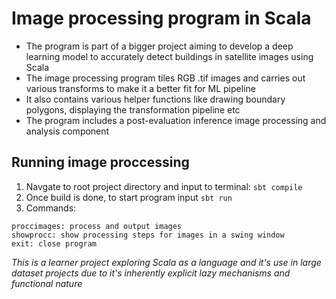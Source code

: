 # Image processing program in Scala

- The program is part of a bigger project aiming to develop a deep learning model to accurately detect buildings in satellite images using Scala
-  The image processing program tiles RGB .tif images and carries out various transforms to make it a better fit for ML pipeline
-  It also contains various helper functions like drawing boundary polygons, displaying the transformation pipeline etc
- The program includes a post-evaluation inference image processing and analysis component
  
## Running image proccessing
1) Navgate to root project directory and input to terminal: ```sbt compile```
2) Once build is done, to start program input ```sbt run```
3) Commands:

```
proccimages: process and output images
showprocc: show processing steps for images in a swing window
exit: close program
```

*This is a learner project exploring Scala as a language and it's use in large dataset projects due to it's inherently explicit lazy mechanisms and functional nature*


